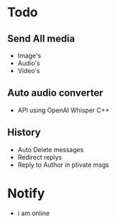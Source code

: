 
# Todo

## Send All media

- Image's
- Audio's
- Video's

## Auto audio converter

- API using OpenAI Whisper C++

## History

- Auto Delete messages
- Redirect replys
- Reply to Author in ptivate msgs

# Notify

- i am online
